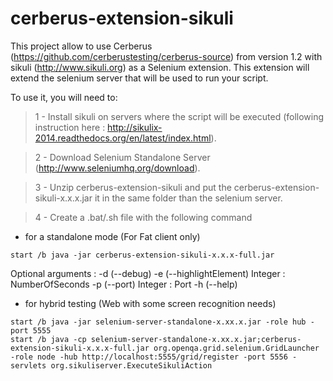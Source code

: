 # cerberus-extension-sikuli

This project allow to use Cerberus (https://github.com/cerberustesting/cerberus-source) from version 1.2 with sikuli (http://www.sikuli.org) as a Selenium extension. This extension will extend the selenium server that will be used to run your script.

To use it, you will need to:

> 1 - Install sikuli on servers where the script will be executed (following instruction here : http://sikulix-2014.readthedocs.org/en/latest/index.html).

> 2 - Download Selenium Standalone Server (http://www.seleniumhq.org/download).

> 3 - Unzip cerberus-extension-sikuli and put the cerberus-extension-sikuli-x.x.x.jar it in the same folder than the selenium server.

> 4 - Create a .bat/.sh file with the following command

- for a standalone mode (For Fat client only)
```
start /b java -jar cerberus-extension-sikuli-x.x.x-full.jar
```
Optional arguments :
-d (--debug)
-e (--highlightElement) Integer : NumberOfSeconds
-p (--port) Integer : Port
-h (--help)


- for hybrid testing (Web with some screen recognition needs)
```
start /b java -jar selenium-server-standalone-x.xx.x.jar -role hub -port 5555
start /b java -cp selenium-server-standalone-x.xx.x.jar;cerberus-extension-sikuli-x.x.x-full.jar org.openqa.grid.selenium.GridLauncher -role node -hub http://localhost:5555/grid/register -port 5556 -servlets org.sikuliserver.ExecuteSikuliAction
```
